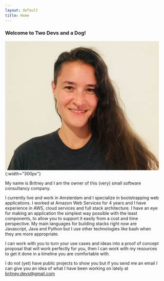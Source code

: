 ```yaml
---
layout: default
title: Home
---
```


<h3>Welcome to Two Devs and a Dog!</h3>

![Headshot](/assets/headshot.JPG){:width="300px"}

My name is Britney and I am the owner of this (very) small software consultancy company.

I currently live and work in Amsterdam and I specialize in bootstrapping web applications.  I worked at 
Amazon Web Services for 4 years and I have experience in AWS, cloud services and full stack architecture.  I have an eye for making an application the simplest way possible with the least components, to allow you to support it easily from a cost and time perspective.  My main languages for building stacks right now are Javascript, Java and Python but I use other technologies like bash when they are more appropriate.

I can work with you to turn your use cases and ideas into a proof of concept proposal that will work perfectly for you, then I can work with my resources to get it done in a timeline you are comfortable with.

I do not (yet) have public projects to show you but if you send me an email I can give you an idea of what I have been working on lately at <a href="mailto:britney.devs@gmail.com">britney.devs@gmail.com</a>